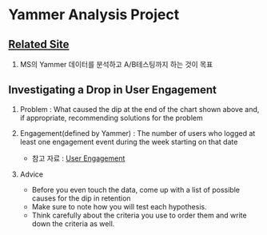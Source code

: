 # Yammer Analysis Project

## [Related Site](https://mode.com/sql-tutorial/sql-business-analytics-training/)

1. MS의 Yammer 데이터를 분석하고 A/B테스팅까지 하는 것이 목표

## Investigating a Drop in User Engagement

1. Problem : What caused the dip at the end of the chart shown above and, if appropriate, recommending solutions for the problem

2. Engagement(defined by Yammer) : The number of users who logged at least one engagement event during the week starting on that date

   - 참고 자료 : [User Engagement](https://www.parlor.io/blog/user-engagement-what-it-is-why-you-might-be-measuring-it-wrong/)

3. Advice

   - Before you even touch the data, come up with a list of possible causes for the dip in retention
   - Make sure to note how you will test each hypothesis.
   - Think carefully about the criteria you use to order them and write down the criteria as well.
